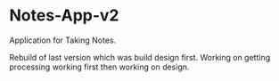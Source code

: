 # Notes-App-v2
Application for Taking Notes.

Rebuild of last version which was build design first. Working on getting processing working first then working on design.
